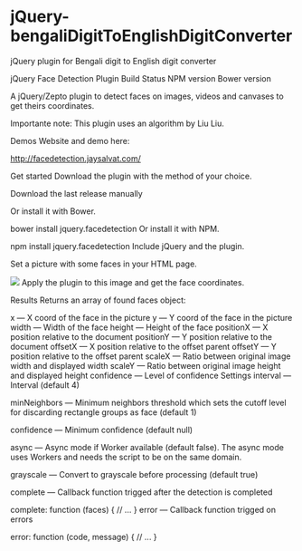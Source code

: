 # jQuery-bengaliDigitToEnglishDigitConverter
jQuery plugin for Bengali digit to English digit converter 

jQuery Face Detection Plugin
Build Status NPM version Bower version

A jQuery/Zepto plugin to detect faces on images, videos and canvases to get theirs coordinates.

Importante note: This plugin uses an algorithm by Liu Liu.

Demos
Website and demo here:

http://facedetection.jaysalvat.com/

Get started
Download the plugin with the method of your choice.

Download the last release manually

Or install it with Bower.

  bower install jquery.facedetection
Or install it with NPM.

  npm install jquery.facedetection
Include jQuery and the plugin.

<script src="https://code.jquery.com/jquery-3.2.1.min.js"></script>
<script src="path/to/dist/jquery.facedetection.min.js"></script>
Set a picture with some faces in your HTML page.

<img id="picture" src="img/face.jpg">
Apply the plugin to this image and get the face coordinates.

<script>
    $('#picture').faceDetection({
        complete: function (faces) {
            console.log(faces);
        }
    });
</script>
Results
Returns an array of found faces object:

x — X coord of the face in the picture
y — Y coord of the face in the picture
width — Width of the face
height — Height of the face
positionX — X position relative to the document
positionY — Y position relative to the document
offsetX — X position relative to the offset parent
offsetY — Y position relative to the offset parent
scaleX — Ratio between original image width and displayed width
scaleY — Ratio between original image height and displayed height
confidence — Level of confidence
Settings
interval — Interval (default 4)

minNeighbors — Minimum neighbors threshold which sets the cutoff level for discarding rectangle groups as face (default 1)

confidence — Minimum confidence (default null)

async — Async mode if Worker available (default false). The async mode uses Workers and needs the script to be on the same domain.

grayscale — Convert to grayscale before processing (default true)

complete — Callback function trigged after the detection is completed

  complete: function (faces) {
      // ...
  }
error — Callback function trigged on errors

  error: function (code, message) {
      // ...
  }
